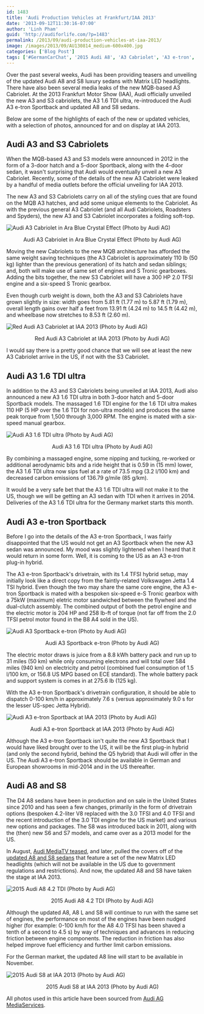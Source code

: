 ```yaml
---
id: 1483
title: 'Audi Production Vehicles at Frankfurt/IAA 2013'
date: '2013-09-12T11:30:16-07:00'
author: 'Linh Pham'
guid: 'http://audiforlife.com/?p=1483'
permalink: /2013/09/audi-production-vehicles-at-iaa-2013/
image: /images/2013/09/AU130814_medium-600x400.jpg
categories: ['Blog Post']
tags: ['#GermanCarChat', '2015 Audi A8', 'A3 Cabriolet', 'A3 e-tron', 'Audi A3 1.6 TDI ultra', 'IAA 2013', 'S3 Cabriolet']
---
```


Over the past several weeks, Audi has been providing teasers and unveiling of the updated Audi A8 and S8 luxury sedans with Matrix LED headlights. There have also been several media leaks of the new MQB-based A3 Cabriolet. At the 2013 Frankfurt Motor Show (IAA), Audi officially unveiled the new A3 and S3 cabriolets, the A3 1.6 TDI ultra, re-introduced the Audi A3 e-tron Sportback and updated A8 and S8 sedans.

Below are some of the highlights of each of the new or updated vehicles, with a selection of photos, announced for and on display at IAA 2013.

## Audi A3 and S3 Cabriolets

When the MQB-based A3 and S3 models were announced in 2012 in the form of a 3-door hatch and a 5-door Sportback, along with the 4-door sedan, it wasn't surprising that Audi would eventually unveil a new A3 Cabriolet. Recently, some of the details of the new A3 Cabriolet were leaked by a handful of media outlets before the official unveiling for IAA 2013.

The new A3 and S3 Cabriolets carry on all of the styling cues that are found on the MQB A3 hatches, and add some unique elements to the Cabriolet. As with the previous general A3 Cabriolet (and all Audi Cabriolets, Roadsters and Spyders), the new A3 and S3 Cabriolet incorporates a folding soft-top.

![Audi A3 Cabriolet in Ara Blue Crystal Effect (Photo by Audi AG)](/images/2013/09/A3C130001_medium.jpg)
<center>Audi A3 Cabriolet in Ara Blue Crystal Effect (Photo by Audi AG)</center>

Moving the new Cabriolets to the new MQB architecture has afforded the same weight saving techniques (the A3 Cabriolet is approximately 110 lb (50 kg) lighter than the previous generation) of its hatch and sedan siblings; and, both will make use of same set of engines and S Tronic gearboxes. Adding the bits together, the new S3 Cabriolet will have a 300 HP 2.0 TFSI engine and a six-speed S Tronic gearbox.

Even though curb weight is down, both the A3 and S3 Cabriolets have grown slightly in size: width goes from 5.81 ft (1.77 m) to 5.87 ft (1.79 m), overall length gains over half a feet from 13.91 ft (4.24 m) to 14.5 ft (4.42 m), and wheelbase now stretches to 8.53 ft (2.60 m).

![Red Audi A3 Cabriolet at IAA 2013 (Photo by Audi AG)](/images/2013/09/AU130818_medium.jpg)
<center>Red Audi A3 Cabriolet at IAA 2013 (Photo by Audi AG)</center>

I would say there is a pretty good chance that we will see at least the new A3 Cabriolet arrive in the US, if not with the S3 Cabriolet.

## Audi A3 1.6 TDI ultra

In addition to the A3 and S3 Cabriolets being unveiled at IAA 2013, Audi also announced a new A3 1.6 TDI ultra in both 3-door hatch and 5-door Sportback models. The massaged 1.6 TDI engine for the 1.6 TDI ultra makes 110 HP (5 HP over the 1.6 TDI for non-ultra models) and produces the same peak torque from 1,500 through 3,000 RPM. The engine is mated with a six-speed manual gearbox.

![Audi A3 1.6 TDI ultra (Photo by Audi AG)](/images/2013/09/A3130011_medium.jpg)
<center>Audi A3 1.6 TDI ultra (Photo by Audi AG)</center>

By combining a massaged engine, some nipping and tucking, re-worked or additional aerodynamic bits and a ride height that is 0.59 in (15 mm) lower, the A3 1.6 TDI ultra now sips fuel at a rate of 73.5 mpg (3.2 l/100 km) and decreased carbon emissions of 136.79 g/mile (85 g/km).

It would be a very safe bet that the A3 1.6 TDI ultra will not make it to the US, though we will be getting an A3 sedan with TDI when it arrives in 2014. Deliveries of the A3 1.6 TDI ultra for the Germany market starts this month.

## Audi A3 e-tron Sportback

Before I go into the details of the A3 e-tron Sportback, I was fairly disappointed that the US would not get an A3 Sportback when the new A3 sedan was announced. My mood was slightly lightened when I heard that it would return in some form. Well, it is coming to the US as an A3 e-tron plug-in hybrid.

The A3 e-tron Sportback's drivetrain, with its 1.4 TFSI hybrid setup, may initially look like a direct copy from the faintly-related Volkswagen Jetta 1.4 TSI hybrid. Even though the two may share the same core engine, the A3 e-tron Sportback is mated with a bespoken six-speed e-S Tronic gearbox with a 75kW (maximum) eletric motor sandwiched between the flywheel and the dual-clutch assembly. The combined output of both the petrol engine and the electric motor is 204 HP and 258 lb-ft of torque (not far off from the 2.0 TFSI petrol motor found in the B8 A4 sold in the US).

![Audi A3 Sportback e-tron (Photo by Audi AG)](/images/2013/09/A3e130061_medium.jpg)
<center>Audi A3 Sportback e-tron (Photo by Audi AG)</center>

The electric motor draws is juice from a 8.8 kWh battery pack and run up to 31 miles (50 km) while only consuming electrons and will total over 584 miles (940 km) on electricity and petrol (combined fuel consumption of 1.5 l/100 km, or 156.8 US MPG based on ECE standard). The whole battery pack and support system is comes in at 275.6 lb (125 kg).

With the A3 e-tron Sportback's drivetrain configuration, it should be able to dispatch 0-100 km/h in approximately 7.6 s (versus approximately 9.0 s for the lesser US-spec Jetta Hybrid).

![Audi A3 e-tron Sportback at IAA 2013 (Photo by Audi AG)](/images/2013/09/AU130814_medium.jpg)
<center>Audi A3 e-tron Sportback at IAA 2013 (Photo by Audi AG)</center>

Although the A3 e-tron Sportback isn't quite the new A3 Sportback that I would have liked brought over to the US, it will be the first plug-in hybrid (and only the second hybrid, behind the Q5 hybrid) that Audi will offer in the US. The Audi A3 e-tron Sportback should be available in German and European showrooms in mid-2014 and in the US thereafter.

## Audi A8 and S8

The D4 A8 sedans have been in production and on sale in the United States since 2010 and has seen a few changes, primarily in the form of drivetrain options (bespoken 4.2-liter V8 replaced with the 3.0 TFSI and 4.0 TFSI and the recent introduction of the 3.0 TDI engine for the US market) and various new options and packages. The S8 was introduced back in 2011, along with the (then) new S6 and S7 models, and came over as a 2013 model for the US.

In August, [Audi MediaTV teased](http://audiusanews.com/pressrelease/3536/93/exclusively-audi-mediatv-world-premiere-new-a8), and later, pulled the covers off of the [updated A8 and S8 sedans](http://audiusanews.com/pressrelease/3540/19/composure-redefined-audi-a8) that feature a set of the new Matrix LED headlights (which will not be available in the US due to government regulations and restrictions). And now, the updated A8 and S8 have taken the stage at IAA 2013.

![2015 Audi A8 4.2 TDI (Photo by Audi AG)](/images/2013/09/A8130004_medium.jpg)
<center>2015 Audi A8 4.2 TDI (Photo by Audi AG)</center>

Although the updated A8, A8 L and S8 will continue to run with the same set of engines, the performance on most of the engines have been nudged higher (for example: 0-100 km/h for the A8 4.0 TFSI has been shaved a tenth of a second to 4.5 s) by way of techniques and advances in reducing friction between engine components. The reduction in friction has also helped improve fuel efficiency and further limit carbon emissions.

For the German market, the updated A8 line will start to be available in November.

![2015 Audi S8 at IAA 2013 (Photo by Audi AG)](/images/2013/09/AU130827_medium.jpg)
<center>2015 Audi S8 at IAA 2013 (Photo by Audi AG)</center>

All photos used in this article have been sourced from [Audi AG MediaServices](https://www.audi-mediaservices.com/publish/ms/content/en/public.html).
